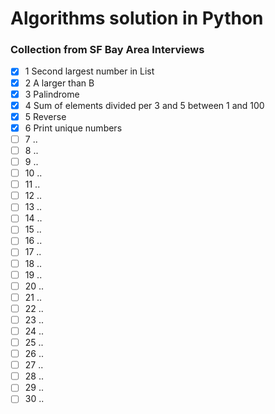 # Algorithms solution in Python

### Collection from SF Bay Area Interviews

* [x] 1 Second largest number in List
* [x] 2 A larger than B
* [X] 3 Palindrome
* [X] 4 Sum of elements divided per 3 and 5 between 1 and 100
* [X] 5 Reverse
* [X] 6 Print unique numbers
* [ ] 7 ..
* [ ] 8 ..
* [ ] 9 ..
* [ ] 10 ..
* [ ] 11 ..
* [ ] 12 ..
* [ ] 13 ..
* [ ] 14 ..
* [ ] 15 ..
* [ ] 16 ..
* [ ] 17 ..
* [ ] 18 ..
* [ ] 19 ..
* [ ] 20 ..
* [ ] 21 ..
* [ ] 22 ..
* [ ] 23 ..
* [ ] 24 ..
* [ ] 25 ..
* [ ] 26 ..
* [ ] 27 ..
* [ ] 28 ..
* [ ] 29 ..
* [ ] 30 ..